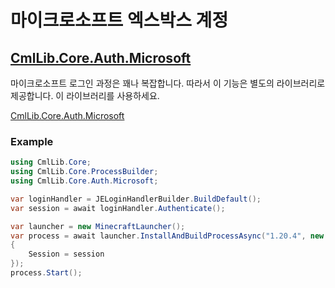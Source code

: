 # 마이크로소프트 엑스박스 계정

## [CmlLib.Core.Auth.Microsoft](../../auth.microsoft/cmllib.core.auth.microsoft/README.md)

마이크로소프트 로그인 과정은 꽤나 복잡합니다. 따라서 이 기능은 별도의 라이브러리로 제공합니다. 이 라이브러리를 사용하세요.

[CmlLib.Core.Auth.Microsoft](../../auth.microsoft/cmllib.core.auth.microsoft/README.md)

### **Example**

```csharp
using CmlLib.Core;
using CmlLib.Core.ProcessBuilder;
using CmlLib.Core.Auth.Microsoft;

var loginHandler = JELoginHandlerBuilder.BuildDefault();
var session = await loginHandler.Authenticate();

var launcher = new MinecraftLauncher();
var process = await launcher.InstallAndBuildProcessAsync("1.20.4", new MLaunchOption
{
    Session = session
});
process.Start();
```

